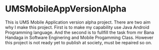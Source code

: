 # UMSMobileAppVersionAlpha
This is UMS Mobile Application version alpha project. There are two aim why I make this project. First is to make my capability use Java Android Programming language. And the second is to fullfill the task from mr Bana Handaga in Software Enginering and Mobile Progamming Class. However this project is not ready yet to publish at society, must be repaired so on.
